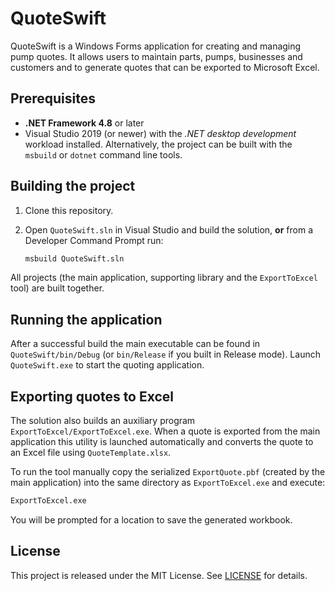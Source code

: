 # QuoteSwift

QuoteSwift is a Windows Forms application for creating and managing pump quotes. It allows users to maintain parts, pumps, businesses and customers and to generate quotes that can be exported to Microsoft Excel.

## Prerequisites

- **.NET Framework 4.8** or later
- Visual Studio 2019 (or newer) with the *.NET desktop development* workload installed.  Alternatively, the project can be built with the `msbuild` or `dotnet` command line tools.

## Building the project

1. Clone this repository.
2. Open `QuoteSwift.sln` in Visual Studio and build the solution, **or** from a Developer Command Prompt run:

   ```bash
   msbuild QuoteSwift.sln
   ```

All projects (the main application, supporting library and the `ExportToExcel` tool) are built together.

## Running the application

After a successful build the main executable can be found in `QuoteSwift/bin/Debug` (or `bin/Release` if you built in Release mode). Launch `QuoteSwift.exe` to start the quoting application.

## Exporting quotes to Excel

The solution also builds an auxiliary program `ExportToExcel/ExportToExcel.exe`. When a quote is exported from the main application this utility is launched automatically and converts the quote to an Excel file using `QuoteTemplate.xlsx`.

To run the tool manually copy the serialized `ExportQuote.pbf` (created by the main application) into the same directory as `ExportToExcel.exe` and execute:

```bash
ExportToExcel.exe
```

You will be prompted for a location to save the generated workbook.

## License

This project is released under the MIT License. See [LICENSE](LICENSE) for details.
